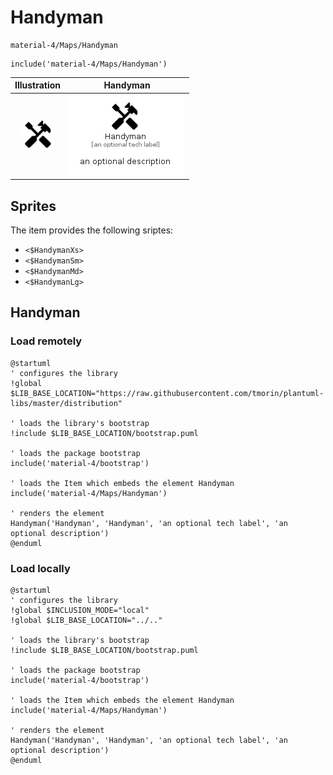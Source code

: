 # Handyman


```text
material-4/Maps/Handyman
```

```text
include('material-4/Maps/Handyman')
```



| Illustration | Handyman |
| :---: | :---: |
| ![illustration for Illustration](../../material-4/Maps/Handyman.png) | ![illustration for Handyman](../../material-4/Maps/Handyman.Local.png) |



## Sprites
The item provides the following sriptes:

- `<$HandymanXs>`
- `<$HandymanSm>`
- `<$HandymanMd>`
- `<$HandymanLg>`





## Handyman

### Load remotely
```plantuml
@startuml
' configures the library
!global $LIB_BASE_LOCATION="https://raw.githubusercontent.com/tmorin/plantuml-libs/master/distribution"

' loads the library's bootstrap
!include $LIB_BASE_LOCATION/bootstrap.puml

' loads the package bootstrap
include('material-4/bootstrap')

' loads the Item which embeds the element Handyman
include('material-4/Maps/Handyman')

' renders the element
Handyman('Handyman', 'Handyman', 'an optional tech label', 'an optional description')
@enduml
```

### Load locally
```plantuml
@startuml
' configures the library
!global $INCLUSION_MODE="local"
!global $LIB_BASE_LOCATION="../.."

' loads the library's bootstrap
!include $LIB_BASE_LOCATION/bootstrap.puml

' loads the package bootstrap
include('material-4/bootstrap')

' loads the Item which embeds the element Handyman
include('material-4/Maps/Handyman')

' renders the element
Handyman('Handyman', 'Handyman', 'an optional tech label', 'an optional description')
@enduml
```

